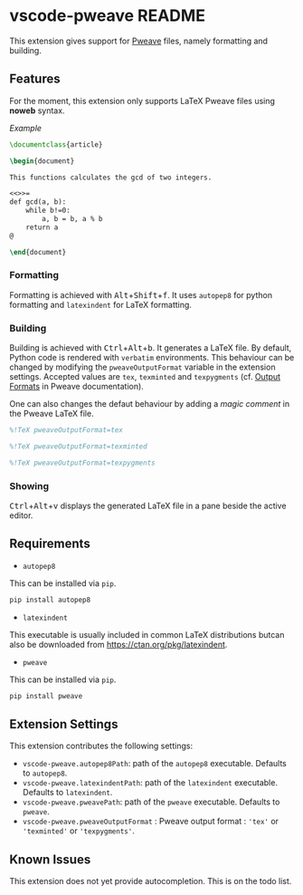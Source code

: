# vscode-pweave README

This extension gives support for [Pweave](http://mpastell.com/pweave/docs.html) files, namely formatting and building.

## Features

For the moment, this extension only supports LaTeX Pweave files using **noweb** syntax.

*Example*

```latex
\documentclass{article}

\begin{document}

This functions calculates the gcd of two integers.

<<>>=
def gcd(a, b):
    while b!=0:
        a, b = b, a % b
    return a
@

\end{document}

```

### Formatting

Formatting is achieved with <kbd>Alt</kbd>+<kbd>Shift</kbd>+<kbd>f</kbd>. It uses `autopep8` for python formatting and `latexindent` for LaTeX formatting.

### Building

Building is achieved with <kbd>Ctrl</kbd>+<kbd>Alt</kbd>+<kbd>b</kbd>. It generates a LaTeX file. By default, Python code is rendered with `verbatim` environments. This behaviour can be changed by modifying the `pweaveOutputFormat` variable in the extension settings. Accepted values are `tex`, `texminted` and `texpygments` (cf. [Output Formats](http://mpastell.com/pweave/formats.html) in Pweave documentation).

One can also changes the defaut behaviour by adding a *magic comment* in the Pweave LaTeX file.

```latex
%!TeX pweaveOutputFormat=tex
```

```latex
%!TeX pweaveOutputFormat=texminted
```

```latex
%!TeX pweaveOutputFormat=texpygments
```

### Showing

<kbd>Ctrl</kbd>+<kbd>Alt</kbd>+<kbd>v</kbd> displays the generated LaTeX file in a pane beside the active editor.

## Requirements

* `autopep8`

This can be installed via `pip`.

```cmd
pip install autopep8
```

* `latexindent`

This executable is usually included in common LaTeX distributions butcan also be downloaded from https://ctan.org/pkg/latexindent.

* `pweave`

This can be installed via `pip`.

```cmd
pip install pweave
```

## Extension Settings

This extension contributes the following settings:

* `vscode-pweave.autopep8Path`: path of the `autopep8` executable. Defaults to `autopep8`.
* `vscode-pweave.latexindentPath`: path of the `latexindent` executable. Defaults to `latexindent`.
* `vscode-pweave.pweavePath`: path of the `pweave` executable. Defaults to `pweave`.
* `vscode-pweave.pweaveOutputFormat` : Pweave output format : `'tex'` or `'texminted'` or `'texpygments'`.

## Known Issues

This extension does not yet provide autocompletion. This is on the todo list.
